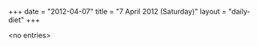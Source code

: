 +++
date = "2012-04-07"
title = "7 April 2012 (Saturday)"
layout = "daily-diet"
+++


\<no entries\>

